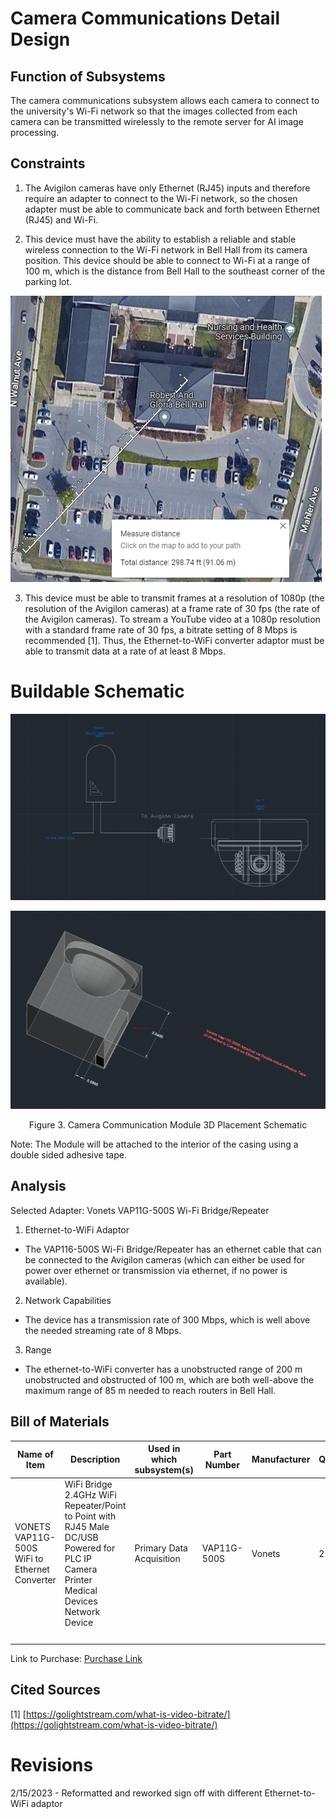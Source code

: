 # Camera Communications Detail Design

## Function of Subsystems

The camera communications subsystem allows each camera to connect to the university's Wi-Fi network so that the images collected from each camera can be transmitted wirelessly to the remote server for AI image processing.

## Constraints

1. The Avigilon cameras have only Ethernet (RJ45) inputs and therefore require an adapter to connect to the Wi-Fi network, so the chosen adapter must be able to communicate back and forth between Ethernet (RJ45) and Wi-Fi.

2. This device must have the ability to establish a reliable and stable wireless connection to the Wi-Fi network in Bell Hall from its camera position. This device should be able to connect to Wi-Fi at a range of 100 m, which is the distance from Bell Hall to the southeast corner of the parking lot.

 ![Figure 1. Distance Measurement between Cameras and Building](../Images/distanceparkinglot.png)

3. This device must be able to transmit frames at a resolution of 1080p (the resolution of the Avigilon cameras) at a frame rate of 30 fps (the rate of the Avigilon cameras). To stream a YouTube video at a 1080p resolution with a standard frame rate of 30 fps, a bitrate setting of 8 Mbps is recommended [1]. Thus, the Ethernet-to-WiFi converter adaptor must be able to transmit data at a rate of at least 8 Mbps.

# Buildable Schematic

![Figure 2. Wiring Diagram for Vonets VAP11G-50 Wi-Fi Bridge/Repeater](../Images/Camera_Comm_wiring.png)

![Figure 3. Camera Communications 3D Schematic](../3D&#32;Models/CameraComm3DV2.PNG)
<div align="center"> Figure 3. Camera Communication Module 3D Placement Schematic
<br />
<div align="left">

Note: The Module will be attached to the interior of the casing using a double sided adhesive tape.

## Analysis

Selected Adapter: Vonets VAP11G-500S Wi-Fi Bridge/Repeater

1. Ethernet-to-WiFi Adaptor
  - The VAP116-500S Wi-Fi Bridge/Repeater has an ethernet cable that can be connected to the Avigilon cameras (which can either be used for power over ethernet or transmission via ethernet, if no power is available).

2. Network Capabilities
  - The device has a transmission rate of 300 Mbps, which is well above the needed streaming rate of 8 Mbps.

3. Range
  - The ethernet-to-WiFi converter has a unobstructed range of 200 m unobstructed and obstructed of 100 m, which are both well-above the maximum range of 85 m needed to reach routers in Bell Hall.

## Bill of Materials

| Name of Item | Description | Used in which subsystem(s) | Part Number | Manufacturer | Quantity | Unit Price | Total |
| ------------ | ----------- | -------------------------- | ----------- | ------------ | -------- | ---------- | ----- |
| VONETS VAP11G-500S WiFi to Ethernet Converter | WiFi Bridge 2.4GHz WiFi Repeater/Point to Point with RJ45 Male DC/USB Powered for PLC IP Camera Printer Medical Devices Network Device | Primary Data Acquisition | VAP11G-500S | Vonets | 2 | $37.98 | $37.98 |
| | | | | | | | **$75.96** |

Link to Purchase: [Purchase Link](https://www.amazon.com/%E3%80%90Upgraded-VAP11G-500S-Industrial-High-Power-Application/dp/B0B8ND6MQL/ref=asc_df_B0B8ND6MQL/?tag=hyprod-20&linkCode=df0&hvadid=632999243731&hvpos=&hvnetw=g&hvrand=9508670858144407738&hvpone=&hvptwo=&hvqmt=&hvdev=c&hvdvcmdl=&hvlocint=&hvlocphy=9013670&hvtargid=pla-1892171855661&psc=1)
 
## Cited Sources

[1] [https://golightstream.com/what-is-video-bitrate/](https://golightstream.com/what-is-video-bitrate/)

# Revisions

2/15/2023 - Reformatted and reworked sign off with different Ethernet-to-WiFi adaptor
